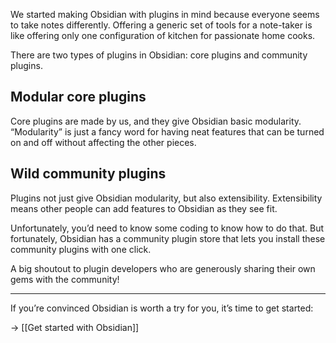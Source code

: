 We started making Obsidian with plugins in mind because everyone seems to take notes differently. Offering a generic set of tools for a note-taker is like offering only one configuration of kitchen for passionate home cooks.

There are two types of plugins in Obsidian: core plugins and community plugins.

## Modular core plugins

Core plugins are made by us, and they give Obsidian basic modularity. “Modularity” is just a fancy word for having neat features that can be turned on and off without affecting the other pieces.

## Wild community plugins

Plugins not just give Obsidian modularity, but also extensibility. Extensibility means other people can add features to Obsidian as they see fit.

Unfortunately, you’d need to know some coding to know how to do that. But fortunately, Obsidian has a community plugin store that lets you install these community plugins with one click.

A big shoutout to plugin developers who are generously sharing their own gems with the community!

---

If you’re convinced Obsidian is worth a try for you, it’s time to get started:

→ [[Get started with Obsidian]]
